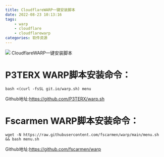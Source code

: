 ```yaml
---
title: CloudflareWARP一键安装脚本
date: 2022-08-23 10:13:16
tags:
	- warp
	- cloudflare
	- cloudflarewarp
categories: 软件资源
---
```

![](https://img.baxx.eu.org/202301272256903.png)
CloudflareWARP一键安装脚本
<!--more-->
# P3TERX WARP脚本安装命令：
```
bash <(curl -fsSL git.io/warp.sh) menu
```
Github地址:https://github.com/P3TERX/warp.sh

# Fscarmen WARP脚本安装命令：
```
wget -N https://raw.githubusercontent.com/fscarmen/warp/main/menu.sh && bash menu.sh
```
Github地址:https://github.com/fscarmen/warp
